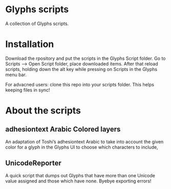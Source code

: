 # Glyphs scripts

A collection of Glyphs scripts.

# Installation

Download the rpository and put the scripts in the Glyphs Script folder. Go to Scripts --> Open Script folder, place downloaded items. After that reload scripts, holding down the alt key while pressing on Scripts in the Glyphs menu bar.

For advacned users: clone this repo into your scripts folder. This helps keeping files in sync!

# About the scripts

## adhesiontext Arabic Colored layers
An adaptation of Toshi’s adhesiontext Arabic to take into account the given color for a glyph in the Glyphs UI to choose which characters to include,


## UnicodeReporter
A quick script that dumps out Glyphs that have more than one Unicode value assigned and those which have none. Byebye exporting errors!
